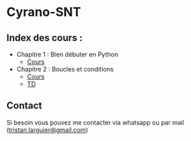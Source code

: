 # Cyrano-SNT

## Index des cours : 
- Chapitre 1 : Bien débuter en Python
  - [Cours](https://github.com/TristanL06/Cyrano-SNT/blob/main/Chapitre%201%20:%20d%C3%A9buter%20en%20python/cours.md)
- Chapitre 2 : Boucles et conditions
  - [Cours](https://github.com/TristanL06/Cyrano-SNT/blob/main/Chapitre%202%20:%20Boucles%20et%20conditions/Cours.md)
  - [TD](https://github.com/TristanL06/Cyrano-SNT/blob/main/Chapitre%202%20:%20Boucles%20et%20conditions/TD.md)


## Contact
Si besoin vous pouvez me contacter via whatsapp ou par mail ([tristan.larguier@gmail.com](mailto:tristan.larguier@gmail.com))
